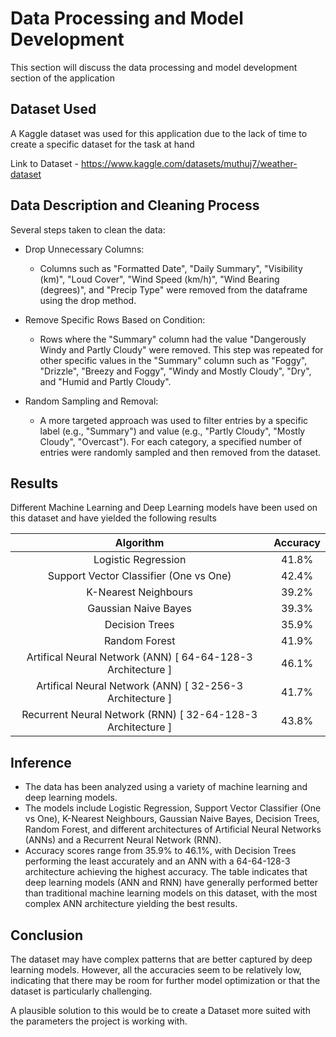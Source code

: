 # Data Processing and Model Development
This section will discuss the data processing and model development section of the application

## Dataset Used
A Kaggle dataset was used for this application due to the lack of time to create a specific dataset for the task at hand

Link to Dataset - https://www.kaggle.com/datasets/muthuj7/weather-dataset

## Data Description and Cleaning Process
Several steps taken to clean the data:

- Drop Unnecessary Columns:
    - Columns such as "Formatted Date", "Daily Summary", "Visibility (km)", "Loud Cover", "Wind Speed (km/h)", "Wind Bearing (degrees)", and "Precip Type" were removed from the dataframe using the drop method.


- Remove Specific Rows Based on Condition:
    - Rows where the "Summary" column had the value "Dangerously Windy and Partly Cloudy" were removed. This step was repeated for other specific values in the "Summary" column such as "Foggy", "Drizzle", "Breezy and Foggy", "Windy and Mostly Cloudy", "Dry", and "Humid and Partly Cloudy".

- Random Sampling and Removal:
    - A more targeted approach was used to filter entries by a specific label (e.g., "Summary") and value (e.g., "Partly Cloudy", "Mostly Cloudy", "Overcast"). For each category, a specified number of entries were randomly sampled and then removed from the dataset.

## Results

Different Machine Learning and Deep Learning models have been used on this dataset and have yielded the following results 

| Algorithm                                                     |Accuracy  |
|:-:                                                            |:-:|
|Logistic Regression                                            | 41.8% |
|Support Vector Classifier (One vs One)                         | 42.4% |
|K-Nearest Neighbours                                           | 39.2% |
|Gaussian Naive Bayes                                           | 39.3% |
|Decision Trees                                                 | 35.9% |
|Random Forest                                                  | 41.9% |
|Artifical Neural Network (ANN) [ 64-64-128-3 Architecture ]    | 46.1% |
|Artifical Neural Network (ANN) [ 32-256-3 Architecture ]       | 41.7% |
|Recurrent Neural Network (RNN) [ 32-64-128-3 Architecture ]    | 43.8% |

## Inference

- The data has been analyzed using a variety of machine learning and deep learning models.
- The models include Logistic Regression, Support Vector Classifier (One vs One), K-Nearest Neighbours, Gaussian Naive Bayes, Decision Trees, Random Forest, and different architectures of Artificial Neural Networks (ANNs) and a Recurrent Neural Network (RNN).
- Accuracy scores range from 35.9% to 46.1%, with Decision Trees performing the least accurately and an ANN with a 64-64-128-3 architecture achieving the highest accuracy.
The table indicates that deep learning models (ANN and RNN) have generally performed better than traditional machine learning models on this dataset, with the most complex ANN architecture yielding the best results.

## Conclusion

The dataset may have complex patterns that are better captured by deep learning models. However, all the accuracies seem to be relatively low, indicating that there may be room for further model optimization or that the dataset is particularly challenging. 

A plausible solution to this would be to create a Dataset more suited with the parameters the project is working with.
